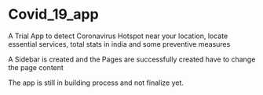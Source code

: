 # Covid_19_app
 A Trial App to detect Coronavirus Hotspot near your location, locate essential services, total stats in india and some preventive measures 

A Sidebar is created and the Pages are successfully created
have to change the page content


The app is still in building process and not finalize yet.
